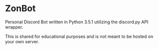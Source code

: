 # ZonBot
Personal Discord Bot written in Python 3.5.1 utilizing the discord.py API wrapper.

This is shared for educational purposes and is not meant to be hosted on your own server.
